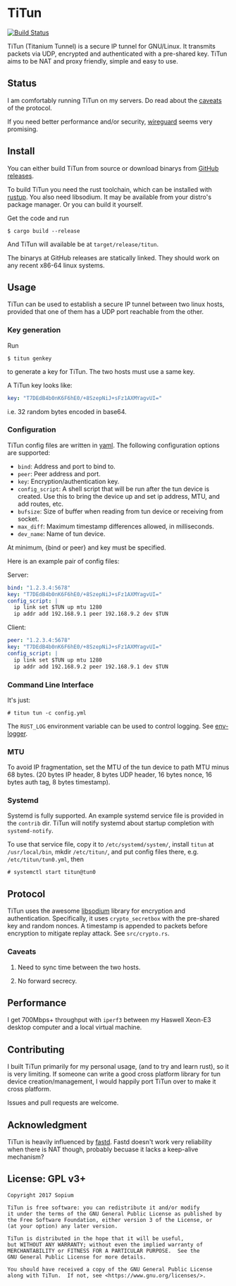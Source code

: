# TiTun

[![Build Status](https://travis-ci.org/sopium/titun.svg?branch=master)](https://travis-ci.org/sopium/titun)

TiTun (Titanium Tunnel) is a secure IP tunnel for GNU/Linux. It transmits packets via UDP, encrypted and authenticated with a pre-shared key. TiTun aims to be NAT and proxy friendly, simple and easy to use.

## Status

I am comfortably running TiTun on my servers. Do read about the [caveats](#caveats) of the protocol.

If you need better performance and/or security, [wireguard](https://www.wireguard.io/) seems very promising.

## Install

You can either build TiTun from source or download binarys from [GitHub releases](https://github.com/sopium/titun/releases).

To build TiTun you need the rust toolchain, which can be installed with [rustup](https://github.com/rust-lang-nursery/rustup.rs). You also need libsodium. It may be available from your distro's package manager. Or you can build it yourself.

Get the code and run

```
$ cargo build --release
```

And TiTun will available be at `target/release/titun`.

The binarys at GitHub releases are statically linked. They should work on any recent x86-64 linux systems.

## Usage

TiTun can be used to establish a secure IP tunnel between two linux hosts, provided that one of them has a UDP port reachable from the other.

### Key generation

Run

```
$ titun genkey
```

to generate a key for TiTun. The two hosts must use a same key.

A TiTun key looks like:

```yaml
key: "T7DEdB4b0nK6F6hE0/+8SzepNiJ+sFz1AXMYagvUI="
```

i.e. 32 random bytes encoded in base64.

### Configuration

TiTun config files are written in [yaml](http://yaml.org/). The following configuration options are supported:

* `bind`: Address and port to bind to.
* `peer`: Peer address and port.
* `key`: Encryption/authentication key.
* `config_script`: A shell script that will be run after the tun device is created. Use this to bring the device up and set ip address, MTU, and add routes, etc.
* `bufsize`: Size of buffer when reading from tun device or receiving from socket.
* `max_diff`: Maximum timestamp differences allowed, in milliseconds.
* `dev_name`: Name of tun device.

At minimum, {bind or peer} and key must be specified.

Here is an example pair of config files:

Server:

```yaml
bind: "1.2.3.4:5678"
key: "T7DEdB4b0nK6F6hE0/+8SzepNiJ+sFz1AXMYagvUI="
config_script: |
  ip link set $TUN up mtu 1280
  ip addr add 192.168.9.1 peer 192.168.9.2 dev $TUN
```

Client:

```yaml
peer: "1.2.3.4:5678"
key: "T7DEdB4b0nK6F6hE0/+8SzepNiJ+sFz1AXMYagvUI="
config_script: |
  ip link set $TUN up mtu 1280
  ip addr add 192.168.9.2 peer 192.168.9.1 dev $TUN
```

### Command Line Interface

It's just:

```
# titun tun -c config.yml
```

The `RUST_LOG` environment variable can be used to control logging. See [env-logger](https://doc.rust-lang.org/log/env_logger/).

### MTU

To avoid IP fragmentation, set the MTU of the tun device to path MTU minus 68 bytes. (20 bytes IP header, 8 bytes UDP header, 16 bytes nonce, 16 bytes auth tag, 8 bytes timestamp).

### Systemd

Systemd is fully supported. An example systemd service file is provided in the `contrib` dir. TiTun will notify systemd about startup completion with `systemd-notify`.

To use that service file, copy it to `/etc/systemd/system/`, install `titun` at `/usr/local/bin`, mkdir `/etc/titun/`, and put config files there, e.g. `/etc/titun/tun0.yml`, then

```
# systemctl start titun@tun0
```

## Protocol

TiTun uses the awesome [libsodium](https://github.com/jedisct1/libsodium) library for encryption and authentication. Specifically, it uses `crypto_secretbox` with the pre-shared key and random nonces. A timestamp is appended to packets before encryption to mitigate replay attack. See `src/crypto.rs`.

### Caveats

1. Need to sync time between the two hosts.

2. No forward secrecy.

## Performance

I get 700Mbps+ throughput with `iperf3` between my Haswell Xeon-E3 desktop computer and a local virtual machine.

## Contributing

I built TiTun primarily for my personal usage, (and to try and learn rust), so it is very limiting. If someone can write a good cross platform library for tun device creation/management, I would happily port TiTun over to make it cross platform.

Issues and pull requests are welcome.

## Acknowledgment

TiTun is heavily influenced by [fastd](https://projects.universe-factory.net/projects/fastd/wiki). Fastd doesn't work very reliability when there is NAT though, probably becuase it lacks a keep-alive mechanism?

## License: GPL v3+

```
Copyright 2017 Sopium

TiTun is free software: you can redistribute it and/or modify
it under the terms of the GNU General Public License as published by
the Free Software Foundation, either version 3 of the License, or
(at your option) any later version.

TiTun is distributed in the hope that it will be useful,
but WITHOUT ANY WARRANTY; without even the implied warranty of
MERCHANTABILITY or FITNESS FOR A PARTICULAR PURPOSE.  See the
GNU General Public License for more details.

You should have received a copy of the GNU General Public License
along with TiTun.  If not, see <https://www.gnu.org/licenses/>.
```
